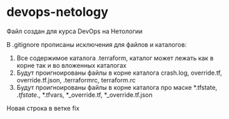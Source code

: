 # devops-netology

Файл создан для курса DevOps на Нетологии

В .gitignore прописаны исключения для файлов и каталогов:
1. Все содержимое каталога .terraform, каталог может лежать как в корне так и во вложенных каталогах
2. Будут проигноированы файлы в корне каталога crash.log, override.tf, override.tf.json, .terraformrc, terraform.rc
3. Будут проигноированы файлы в корне каталога про маске *.tfstate, *.tfstate.*, *.tfvars, *_override.tf, *_override.tf.json

Новая строка в ветке fix